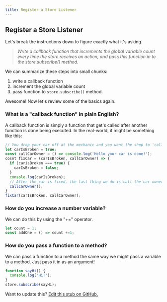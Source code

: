 ```yaml
---
title: Register a Store Listener
---
```

## Register a Store Listener
Let's break the instructions down to figure exactly what it's asking. 
>*Write a callback function that increments the global variable count every time the store receives an action, and pass this function in to the store.subscribe() method.*

We can summarize these steps into small chunks:
1. write a callback function
2. increment the global variable count
3. pass function to `store.subscribe()` method.

Awesome! Now let's review some of the basics again.

### What is a "callback function" in plain English?
A callback function is simply a function that get's called after another function is done being executed. In the real-world, it might be something like this:
```javascript
// You drop your car off at the mechanic and you want the shop to 'call you back' when your car is fixed.
let carIsBroken = true;
const callCarOwner = () => console.log('Hello your car is done!');
cosnt fixCar = (carIsBroken, callCarOwner) => {
  if (carisBroken === true) {
    carIsBroken = false;
  }
  console.log(carIsBroken);
  // After the car is fixed, the last thing we do is call the car owner - that's our 'callback function'.
  callCarOwner();
}
fixCar(carIsBroken, callCarOwner);
```

### How do you increase a number variable?
We can do this by using the "+=" operator. 
```javascript
let count = 1;
const addOne = () => count +=1;
```
### How do you pass a function to a method?
We can pass a function to a method the same way we might pass a variable to a method. Just pass it in as an argument!
```javascript
function sayHi() {
  console.log('Hi!');
}
store.subscribe(sayHi);
```

Want to update this? [Edit this stub on GitHub.](https://github.com/freecodecamp/guides/tree/master/src/pages/certifications/front-end-libraries/redux/register-a-store-listener/index.md)
